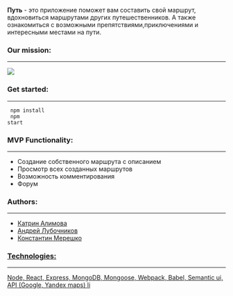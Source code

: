 <b>Путь</b> - это приложение поможет вам составить свой маршрут, вдохновиться маршрутами других путешественников. А также ознакомиться с возможными препятствиями,приключениями и интересными местами на пути.

<b><h3>Our mission:</h3><hr></hr></b>
<img src="https://pp.userapi.com/c855424/v855424368/6fb2a/LnR7KOSZQvA.jpg"></img> 

<b><h3>Get started:</h3><hr></hr></b>
<code>
  npm install<br>
  npm start
</code>

<b><h3>MVP Functionality:</h3><hr></hr></b>
<ul>
  <li>Cоздание собственного маршрута с описанием</li>
  <li>Просмотр всех созданных маршрутов</li>
  <li>Возможность комментирования</li>
  <li>Форум</li>
</ul>

<b><h3>Authors:</h3><hr></hr></b>
<ul>
  <li><a href="https://github.com/AlimovaKatrin">Катрин Алимова</li>
  <li><a href="https://github.com/Andr-07">Андрей Лубочников</li>
  <li><a href="https://github.com/followname">Константин Мерешко</li>
</ul>

<b><h3>Technologies:</h3><hr></hr></b>
Node, React, Express, MongoDB, Mongoose, Webpack, Babel, Semantic ui, API (Google, Yandex maps) 
li
